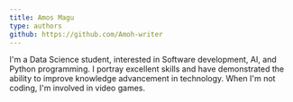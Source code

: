 ```yaml
---
title: Amos Magu
type: authors
github: https://github.com/Amoh-writer
---
```

I'm a Data Science student, interested in Software development, AI, and Python programming. I portray excellent skills and have demonstrated the ability to improve knowledge advancement in technology. When I'm not coding, I'm involved in video games.
